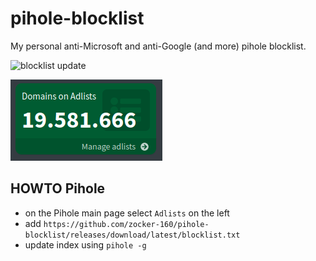 # pihole-blocklist
My personal anti-Microsoft and anti-Google (and more) pihole blocklist.

![blocklist update](https://github.com/zocker-160/pihole-blocklist/actions/workflows/blocklist.yml/badge.svg)

![image](images/Screenshot_20230612_191159.png)

## HOWTO Pihole

- on the Pihole main page select `Adlists` on the left
- add `https://github.com/zocker-160/pihole-blocklist/releases/download/latest/blocklist.txt`
- update index using `pihole -g`
